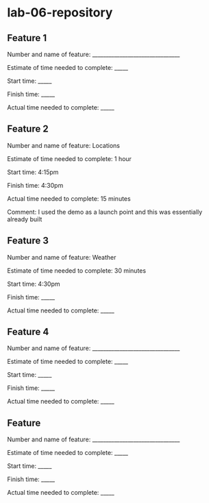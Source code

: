 # lab-06-repository

## Feature 1
Number and name of feature: ________________________________

Estimate of time needed to complete: _____

Start time: _____

Finish time: _____

Actual time needed to complete: _____

## Feature 2
Number and name of feature: Locations

Estimate of time needed to complete: 1 hour

Start time: 4:15pm

Finish time: 4:30pm

Actual time needed to complete: 15 minutes

Comment: I used the demo as a launch point and this was essentially already built


## Feature 3
Number and name of feature: Weather

Estimate of time needed to complete: 30 minutes

Start time: 4:30pm

Finish time: _____

Actual time needed to complete: _____

## Feature 4
Number and name of feature: ________________________________

Estimate of time needed to complete: _____

Start time: _____

Finish time: _____

Actual time needed to complete: _____

## Feature 
Number and name of feature: ________________________________

Estimate of time needed to complete: _____

Start time: _____

Finish time: _____

Actual time needed to complete: _____